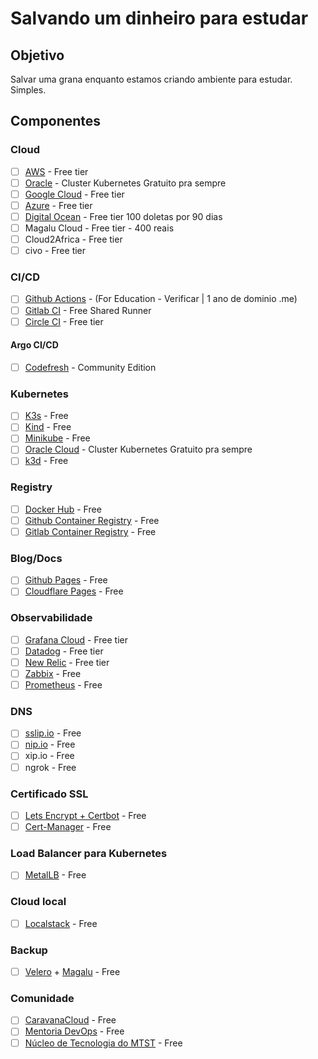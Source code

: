 # Salvando um dinheiro para estudar

## Objetivo

Salvar uma grana enquanto estamos criando ambiente para estudar. Simples.

## Componentes

### Cloud

- [ ] [AWS](http://aws.amazon.com/free/) - Free tier
- [ ] [Oracle](https://www.oracle.com/cloud/free/) - Cluster Kubernetes Gratuito pra sempre
- [ ] [Google Cloud](https://cloud.google.com/free) - Free tier
- [ ] [Azure](https://azure.microsoft.com/en-us/pricing/free-services) - Free tier
- [ ] [Digital Ocean](https://try.digitalocean.com/freetrialoffer/) - Free tier 100 doletas por 90 dias
- [ ] Magalu Cloud - Free tier - 400 reais
- [ ] Cloud2Africa - Free tier
- [ ] civo - Free tier

### CI/CD

- [ ] [Github Actions](https://github.com/edu/students) - (For Education - Verificar | 1 ano de dominio .me)
- [ ] [Gitlab CI](https://about.gitlab.com/) - Free Shared Runner
- [ ] [Circle CI](https://circleci.com/docs/plan-free/) - Free tier

#### Argo CI/CD

- [ ] [Codefresh](https://codefresh.io/) - Community Edition

### Kubernetes

- [ ] [K3s](https://k3s.io/) - Free
- [ ] [Kind](https://kind.sigs.k8s.io/) - Free
- [ ] [Minikube](https://minikube.sigs.k8s.io/docs/start/) - Free
- [ ] [Oracle Cloud](https://www.oracle.com/cloud/free/) - Cluster Kubernetes Gratuito pra sempre
- [ ] [k3d](https://k3d.io/v5.6.3/) - Free

### Registry

- [ ] [Docker Hub](https://hub.docker.com/) - Free
- [ ] [Github Container Registry](https://docs.github.com/pt/packages/working-with-a-github-packages-registry/working-with-the-container-registry) - Free
- [ ] [Gitlab Container Registry](https://docs.gitlab.com/ee/user/packages/container_registry/) - Free

### Blog/Docs

- [ ] [Github Pages](https://pages.github.com/) - Free
- [ ] [Cloudflare Pages](https://pages.cloudflare.com/) - Free

### Observabilidade

- [ ] [Grafana Cloud](https://grafana.com/products/cloud/) - Free tier
- [ ] [Datadog](https://www.datadoghq.com/free-datadog-trial/) - Free tier
- [ ] [New Relic](https://newrelic.com/pt/pricing/free-tier) - Free tier
- [ ] [Zabbix](https://www.zabbix.com/index) - Free
- [ ] [Prometheus](https://prometheus.io/) - Free

### DNS

- [ ] [sslip.io](https://sslip.io/) - Free
- [ ] [nip.io](https://nip.io/) - Free
- [ ] xip.io - Free
- [ ] ngrok - Free

### Certificado SSL

- [ ] [Lets Encrypt + Certbot](https://letsencrypt.org/pt-br/getting-started/) - Free
- [ ] [Cert-Manager](https://cert-manager.io/) - Free

### Load Balancer para Kubernetes

- [ ] [MetalLB](https://metallb.universe.tf/) - Free

### Cloud local

- [ ] [Localstack](https://github.com/localstack/localstack) - Free

### Backup

- [ ] [Velero](https://velero.io/) + [Magalu](https://magalu.cloud/) - Free

### Comunidade

- [ ] [CaravanaCloud](https://github.com/CaravanaCloud) - Free
- [ ] [Mentoria DevOps](https://mentoriadevops.io/) - Free
- [ ] [Núcleo de Tecnologia do MTST](https://nucleodetecnologia.com.br/) - Free
